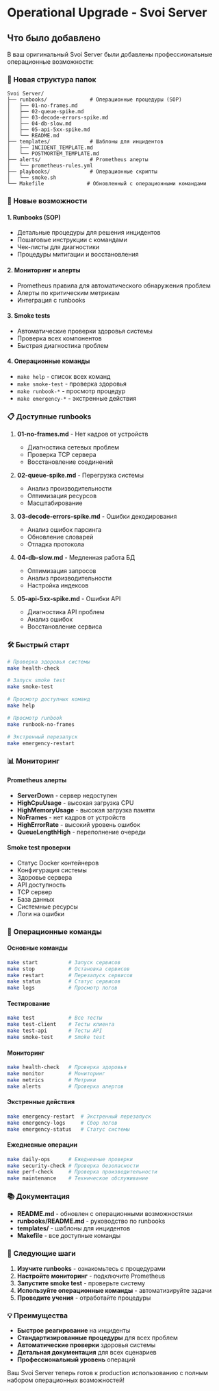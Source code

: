 # Operational Upgrade - Svoi Server

## Что было добавлено

В ваш оригинальный Svoi Server были добавлены профессиональные операционные возможности:

### 📁 Новая структура папок

```
Svoi Server/
├── runbooks/              # Операционные процедуры (SOP)
│   ├── 01-no-frames.md
│   ├── 02-queue-spike.md
│   ├── 03-decode-errors-spike.md
│   ├── 04-db-slow.md
│   ├── 05-api-5xx-spike.md
│   └── README.md
├── templates/             # Шаблоны для инцидентов
│   ├── INCIDENT_TEMPLATE.md
│   └── POSTMORTEM_TEMPLATE.md
├── alerts/                # Prometheus алерты
│   └── prometheus-rules.yml
├── playbooks/             # Операционные скрипты
│   └── smoke.sh
└── Makefile              # Обновленный с операционными командами
```

### 🚀 Новые возможности

#### 1. **Runbooks (SOP)**
- Детальные процедуры для решения инцидентов
- Пошаговые инструкции с командами
- Чек-листы для диагностики
- Процедуры митигации и восстановления

#### 2. **Мониторинг и алерты**
- Prometheus правила для автоматического обнаружения проблем
- Алерты по критическим метрикам
- Интеграция с runbooks

#### 3. **Smoke tests**
- Автоматические проверки здоровья системы
- Проверка всех компонентов
- Быстрая диагностика проблем

#### 4. **Операционные команды**
- `make help` - список всех команд
- `make smoke-test` - проверка здоровья
- `make runbook-*` - просмотр процедур
- `make emergency-*` - экстренные действия

### 📋 Доступные runbooks

1. **01-no-frames.md** - Нет кадров от устройств
   - Диагностика сетевых проблем
   - Проверка TCP сервера
   - Восстановление соединений

2. **02-queue-spike.md** - Перегрузка системы
   - Анализ производительности
   - Оптимизация ресурсов
   - Масштабирование

3. **03-decode-errors-spike.md** - Ошибки декодирования
   - Анализ ошибок парсинга
   - Обновление словарей
   - Отладка протокола

4. **04-db-slow.md** - Медленная работа БД
   - Оптимизация запросов
   - Анализ производительности
   - Настройка индексов

5. **05-api-5xx-spike.md** - Ошибки API
   - Диагностика API проблем
   - Анализ ошибок
   - Восстановление сервиса

### 🛠️ Быстрый старт

```bash
# Проверка здоровья системы
make health-check

# Запуск smoke test
make smoke-test

# Просмотр доступных команд
make help

# Просмотр runbook
make runbook-no-frames

# Экстренный перезапуск
make emergency-restart
```

### 📊 Мониторинг

#### Prometheus алерты
- **ServerDown** - сервер недоступен
- **HighCpuUsage** - высокая загрузка CPU
- **HighMemoryUsage** - высокая загрузка памяти
- **NoFrames** - нет кадров от устройств
- **HighErrorRate** - высокий уровень ошибок
- **QueueLengthHigh** - переполнение очереди

#### Smoke test проверки
- Статус Docker контейнеров
- Конфигурация системы
- Здоровье сервера
- API доступность
- TCP сервер
- База данных
- Системные ресурсы
- Логи на ошибки

### 🔧 Операционные команды

#### Основные команды
```bash
make start          # Запуск сервисов
make stop           # Остановка сервисов
make restart        # Перезапуск сервисов
make status         # Статус сервисов
make logs           # Просмотр логов
```

#### Тестирование
```bash
make test           # Все тесты
make test-client    # Тесты клиента
make test-api       # Тесты API
make smoke-test     # Smoke test
```

#### Мониторинг
```bash
make health-check   # Проверка здоровья
make monitor        # Мониторинг
make metrics        # Метрики
make alerts         # Проверка алертов
```

#### Экстренные действия
```bash
make emergency-restart  # Экстренный перезапуск
make emergency-logs     # Сбор логов
make emergency-status   # Статус системы
```

#### Ежедневные операции
```bash
make daily-ops      # Ежедневные проверки
make security-check # Проверка безопасности
make perf-check     # Проверка производительности
make maintenance    # Техническое обслуживание
```

### 📚 Документация

- **README.md** - обновлен с операционными возможностями
- **runbooks/README.md** - руководство по runbooks
- **templates/** - шаблоны для инцидентов
- **Makefile** - все доступные команды

### 🎯 Следующие шаги

1. **Изучите runbooks** - ознакомьтесь с процедурами
2. **Настройте мониторинг** - подключите Prometheus
3. **Запустите smoke test** - проверьте систему
4. **Используйте операционные команды** - автоматизируйте задачи
5. **Проведите учения** - отработайте процедуры

### 💡 Преимущества

- **Быстрое реагирование** на инциденты
- **Стандартизированные процедуры** для всех проблем
- **Автоматические проверки** здоровья системы
- **Детальная документация** для всех сценариев
- **Профессиональный уровень** операций

Ваш Svoi Server теперь готов к production использованию с полным набором операционных возможностей!

